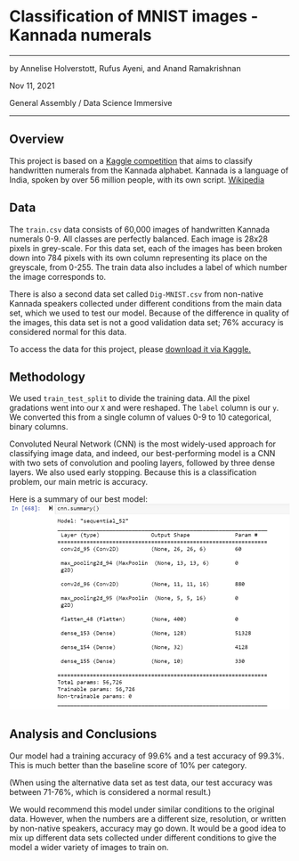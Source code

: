 # Classification of MNIST images - Kannada numerals
---
by Annelise Holverstott, Rufus Ayeni, and Anand Ramakrishnan

Nov 11, 2021

General Assembly \/ Data Science Immersive 

---

## Overview

This project is based on a [Kaggle competition](https://www.kaggle.com/c/Kannada-MNIST/overview) that aims to classify handwritten numerals from the Kannada alphabet. Kannada is a language of India, spoken by over 56 million people, with its own script. [Wikipedia](https://en.wikipedia.org/wiki/Kannada#Writing_system)

## Data

The `train.csv` data consists of 60,000 images of handwritten Kannada numerals 0-9. All classes are perfectly balanced. Each image is 28x28 pixels in grey-scale. For this data set, each of the images has been broken down into 784 pixels with its own column representing its place on the greyscale, from 0-255. The train data also includes a label of which number the image corresponds to. 

There is also a second data set called `Dig-MNIST.csv` from non-native Kannada speakers collected under different conditions from the main data set, which we used to test our model. Because of the difference in quality of the images, this data set is not a good validation data set; 76% accuracy is considered normal for this data. 

To access the data for this project, please [download it via Kaggle.](https://www.kaggle.com/c/Kannada-MNIST/data) 

## Methodology

We used `train_test_split` to divide the training data. All the pixel gradations went into our `X` and were reshaped. The `label` column is our `y`. We converted this from a single column of values 0-9 to 10 categorical, binary columns. 

Convoluted Neural Network (CNN) is the most widely-used approach for classifying image data, and indeed, our best-performing model is a CNN with two sets of convolution and pooling layers, followed by three dense layers. We also used early stopping. Because this is a classification problem, our main metric is accuracy. 

Here is a summary of our best model:
<img src="./best_CNN_summary.png" alt="table" width="600"/>

## Analysis and Conclusions

Our model had a training accuracy of 99.6% and a test accuracy of 99.3%. This is much better than the baseline score of 10% per category. 

(When using the alternative data set as test data, our test accuracy was between 71-76%, which is considered a normal result.)

We would recommend this model under similar conditions to the original data. However, when the numbers are a different size, resolution, or written by non-native speakers, accuracy may go down. It would be a good idea to mix up different data sets collected under different conditions to give the model a wider variety of images to train on. 
